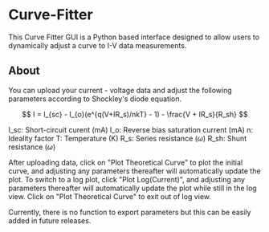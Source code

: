# Curve-Fitter

This Curve Fitter GUI is a Python based interface designed to allow users to dynamically adjust a curve to I-V data measurements. 

## About

You can upload your current - voltage data and adjust the following parameters according to Shockley's diode equation.

$$ I = I_{sc} - I_{o}(e^{q(V+IR_s)/nkT} - 1) - \frac{V + IR_s}{R_sh} $$

I_sc: Short-circuit curent (mA)
I_o: Reverse bias saturation current (mA) 
n: Ideality factor 
T: Temperature (K)
R_s: Series resistance ($\omega$)
R_sh: Shunt resistance ($\omega$)

After uploading data, click on "Plot Theoretical Curve" to plot the initial curve, and adjusting any parameters thereafter will automatically update the plot. To switch to a log plot, click "Plot Log(Current)", and adjusting any parameters thereafter will automatically update the plot while still in the log view. Click on "Plot Theoretical Curve" to exit out of log view. 

Currently, there is no function to export parameters but this can be easily added in future releases. 

